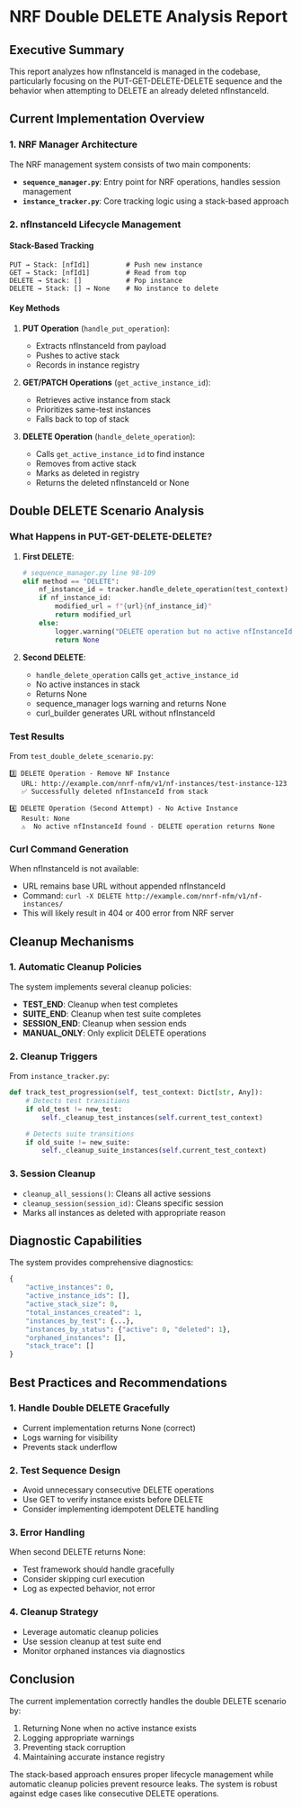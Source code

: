 # NRF Double DELETE Analysis Report

## Executive Summary

This report analyzes how nfInstanceId is managed in the codebase, particularly focusing on the PUT-GET-DELETE-DELETE sequence and the behavior when attempting to DELETE an already deleted nfInstanceId.

## Current Implementation Overview

### 1. NRF Manager Architecture

The NRF management system consists of two main components:

- **`sequence_manager.py`**: Entry point for NRF operations, handles session management
- **`instance_tracker.py`**: Core tracking logic using a stack-based approach

### 2. nfInstanceId Lifecycle Management

#### Stack-Based Tracking
```
PUT → Stack: [nfId1]         # Push new instance
GET → Stack: [nfId1]         # Read from top
DELETE → Stack: []           # Pop instance
DELETE → Stack: [] → None    # No instance to delete
```

#### Key Methods

1. **PUT Operation** (`handle_put_operation`):
   - Extracts nfInstanceId from payload
   - Pushes to active stack
   - Records in instance registry

2. **GET/PATCH Operations** (`get_active_instance_id`):
   - Retrieves active instance from stack
   - Prioritizes same-test instances
   - Falls back to top of stack

3. **DELETE Operation** (`handle_delete_operation`):
   - Calls `get_active_instance_id` to find instance
   - Removes from active stack
   - Marks as deleted in registry
   - Returns the deleted nfInstanceId or None

## Double DELETE Scenario Analysis

### What Happens in PUT-GET-DELETE-DELETE?

1. **First DELETE**:
   ```python
   # sequence_manager.py line 98-109
   elif method == "DELETE":
       nf_instance_id = tracker.handle_delete_operation(test_context)
       if nf_instance_id:
           modified_url = f"{url}{nf_instance_id}"
           return modified_url
       else:
           logger.warning("DELETE operation but no active nfInstanceId found")
           return None
   ```

2. **Second DELETE**:
   - `handle_delete_operation` calls `get_active_instance_id`
   - No active instances in stack
   - Returns None
   - sequence_manager logs warning and returns None
   - curl_builder generates URL without nfInstanceId

### Test Results

From `test_double_delete_scenario.py`:

```
3️⃣ DELETE Operation - Remove NF Instance
   URL: http://example.com/nnrf-nfm/v1/nf-instances/test-instance-123
   ✅ Successfully deleted nfInstanceId from stack

4️⃣ DELETE Operation (Second Attempt) - No Active Instance
   Result: None
   ⚠️  No active nfInstanceId found - DELETE operation returns None
```

### Curl Command Generation

When nfInstanceId is not available:
- URL remains base URL without appended nfInstanceId
- Command: `curl -X DELETE http://example.com/nnrf-nfm/v1/nf-instances/`
- This will likely result in 404 or 400 error from NRF server

## Cleanup Mechanisms

### 1. Automatic Cleanup Policies

The system implements several cleanup policies:

- **TEST_END**: Cleanup when test completes
- **SUITE_END**: Cleanup when test suite completes
- **SESSION_END**: Cleanup when session ends
- **MANUAL_ONLY**: Only explicit DELETE operations

### 2. Cleanup Triggers

From `instance_tracker.py`:

```python
def track_test_progression(self, test_context: Dict[str, Any]):
    # Detects test transitions
    if old_test != new_test:
        self._cleanup_test_instances(self.current_test_context)

    # Detects suite transitions
    if old_suite != new_suite:
        self._cleanup_suite_instances(self.current_test_context)
```

### 3. Session Cleanup

- `cleanup_all_sessions()`: Cleans all active sessions
- `cleanup_session(session_id)`: Cleans specific session
- Marks all instances as deleted with appropriate reason

## Diagnostic Capabilities

The system provides comprehensive diagnostics:

```python
{
    "active_instances": 0,
    "active_instance_ids": [],
    "active_stack_size": 0,
    "total_instances_created": 1,
    "instances_by_test": {...},
    "instances_by_status": {"active": 0, "deleted": 1},
    "orphaned_instances": [],
    "stack_trace": []
}
```

## Best Practices and Recommendations

### 1. Handle Double DELETE Gracefully
- Current implementation returns None (correct)
- Logs warning for visibility
- Prevents stack underflow

### 2. Test Sequence Design
- Avoid unnecessary consecutive DELETE operations
- Use GET to verify instance exists before DELETE
- Consider implementing idempotent DELETE handling

### 3. Error Handling
When second DELETE returns None:
- Test framework should handle gracefully
- Consider skipping curl execution
- Log as expected behavior, not error

### 4. Cleanup Strategy
- Leverage automatic cleanup policies
- Use session cleanup at test suite end
- Monitor orphaned instances via diagnostics

## Conclusion

The current implementation correctly handles the double DELETE scenario by:
1. Returning None when no active instance exists
2. Logging appropriate warnings
3. Preventing stack corruption
4. Maintaining accurate instance registry

The stack-based approach ensures proper lifecycle management while automatic cleanup policies prevent resource leaks. The system is robust against edge cases like consecutive DELETE operations.
